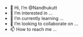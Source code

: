 - 👋 Hi, I’m @Nandhukutt
- 👀 I’m interested in ...
- 🌱 I’m currently learning ...
- 💞️ I’m looking to collaborate on ...
- 📫 How to reach me ...

<!---
Nandhukutt/Nandhukutt is a ✨ special ✨ repository because its `README.md` (this file) appears on your GitHub profile.
You can click the Preview link to take a look at your changes.
--->
